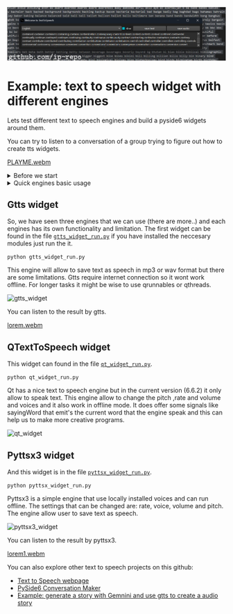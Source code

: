 
<img src="output.jpg" >





# Example: text to speech widget with different engines
Lets test different text to speech engines and build a pyside6 widgets around them.

You can try to listen to a conversation of a group trying to figure out how to create tts widgets.

[PLAYME.webm](https://github.com/ip-repo/guides/assets/123945379/ee6bfedc-ce0e-4b41-aef6-74e49bb5aedd)


<details><summary>Before we start</summary>
If you want to use this example files follow the instructions:
	
```
#python 3.12
git clone https://github.com/ip-repo/guides.git
cd example-tts-pyside6
python -m venv ttsv
ttsv\Scripts\activate
pip install PySide6 #6.6.2
pip install gtts #2.5.1
pip install pyttsx3 #2.90
# now you can run the scripts of the example:
python gtts_widget_run.py
```

</details>

<details><summary>Quick engines basic usage</summary>

 <details>                <summary>gtts</summary>
	
gtts can be used as a cli.
```
#convert txt file to audio
gtts-cli "Hello world" --output hello-world.mp3
#convert txt file to slower audio
gtts-cli "Slow speech" --slow --output hello-world.mp3
gtts-cli -f text.txt --output text-as-speech.mp3
#convert txt file to audio with other supported language
gtts-cli -f text.txt -l fr --output french-speech.mp3 
#convert to other supported language
gtts-cli "Bonjour mounde" -l fr --output french.mp3
#list supported languages
gtts-cli --all
#help
gtts-cli --help
```
String to speech.
```python
from gtts import gTTS
mytext = "Bonjour monde"
language = "fr"
myobj = gTTS(text=mytext, lang=language, slow=False)
myobj.save("french.mp3")

```
Text file to speech mp3
```python
from gtts import gTTS
with open("textfile.txt", "r") as f:
    mytext = f.read()
language = "vi"
myobj = gTTS(text=mytext, lang=language, slow=False)
myobj.save("vietnamese.mp3")

```

</details>
<details>
	<summary>Pyttsx3</summary>

Using pyttsx3 from command line.

```python
import pyttsx3
import sys
def main():
	#pyttsx3 tts engine
	engine = pyttsx3.init()
	#get engine properties
	rate = int(sys.argv[1]) #rate:  0 - 200
	volume = float(sys.argv[2]) / 10.0 #volume 0.0 - 10.0
	voice  = int(sys.argv[3]) #depend on installed voices usally 0 or 1
	engine.setProperty("rate",rate)
	engine.setProperty("volume", volume)
	engine.setProperty("voice",engine.getProperty("voices")[voice].id)
	text = " ".join(sys.argv[4:])
	#speak
	engine.say(text)
	engine.runAndWait()
if __name__ == "__main__":
	main()
```
Now we can use it from command line.
```console
python pytts_cli.py 150 10.0 1 hello world

```
</details>
<details>
	<summary>QTextToSpeech</summary>
	
A quick Qt tts widget.

```python
from PySide6.QtTextToSpeech import QTextToSpeech
from PySide6.QtWidgets import QApplication, QPushButton, QTextEdit, QVBoxLayout, QWidget,QStyleFactory

def speak_text():
	""" called when speak button clicked """
	speech.say(text_edit.toPlainText())

def handle_speech_state(state: QTextToSpeech.State):
	""" called when engine state changes """
	if state == QTextToSpeech.State.Ready:
		speak_btn.setEnabled(True)
	else:
		speak_btn.setEnabled(False)

if __name__ == '__main__':
	#application instance
	app = QApplication([])
	app.setStyle(QStyleFactory.keys()[2])
	#tts engine
	speech = QTextToSpeech()
	#widget
	widget = QWidget()
	#text area
	text_edit = QTextEdit()
	#speak btn
	speak_btn = QPushButton("speak")
	layout = QVBoxLayout()
	layout.addWidget(text_edit)
	layout.addWidget(speak_btn)
	widget.setLayout(layout)
	#signals to handlers
	speech.stateChanged.connect(handle_speech_state)
	speak_btn.clicked.connect( speak_text)
	
	widget.show()
	app.exec()


```
</details>
</details>

## Gtts widget
So, we have seen three engines that we can use (there are more..) and each engines has its own functionality and limitation.
The first widget can be found in the file <a href="https://github.com/ip-repo/guides/blob/main/example-tts-pyside6/gtts_widget_run.py">`gtts_widget_run.py`</a> if you have installed the neccesary modules just run the it.
```console
python gtts_widget_run.py
```
This engine will allow to save text as speech in mp3 or wav format but there are some limitations.
Gtts require internet connection so it wont work offline.
For longer tasks it might be wise to use qrunnables or qthreads.

<img width="451" alt="gtts_widget" src="https://github.com/ip-repo/guides/assets/123945379/0f74706e-d949-4357-aa7a-0237c2f1f31a">

You can listen to the result by gtts.

[lorem.webm](https://github.com/ip-repo/guides/assets/123945379/4c29b97e-ed6f-4e29-a005-59f13b98ff1d)

## QTextToSpeech widget
This widget can found in the file <a href="https://github.com/ip-repo/guides/blob/main/example-tts-pyside6/qt_widget_run.py">`qt_widget_run.py`</a>.
```console
python qt_widget_run.py
```
Qt has a nice text to speech engine but in the current version (6.6.2) it only allow to speak text.
This engine allow to change the pitch ,rate and volume and voices and it also work in offline mode.
It does offer some signals like sayingWord that emit's the current word that the engine speak and this can help us to make more creative programs.

<img width="416" alt="qt_widget" src="https://github.com/ip-repo/guides/assets/123945379/cac24ab2-2e77-48dc-a2e4-4102fd5d45fd">

## Pyttsx3 widget
And this widget is in the file <a href="https://github.com/ip-repo/guides/blob/main/example-tts-pyside6/pyttsx_widget_run.py">`pyttsx_widget_run.py`</a>.
```console
python pyttsx_widget_run.py
```
Pyttsx3 is a simple engine that use locally installed voices and can run offline.
The settings that can be changed are: rate, voice, volume and pitch.
The engine allow user to save text as speech. 

<img width="492" alt="pyttsx3_widget" src="https://github.com/ip-repo/guides/assets/123945379/88937d1d-aafc-47dc-a536-80b60fa86e1a">

You can listen to the result by pyttsx3.

[lorem1.webm](https://github.com/ip-repo/guides/assets/123945379/540565e2-3a17-47f1-b59c-d4b9ed1319ac)

  
You can also explore other text to speech projects on this github:
- <a href="https://github.com/ip-repo/text-to-speech-webpage/blob/main/README.md">Text to Speech webpage</a>
- <a href="https://github.com/ip-repo/conversation-maker/blob/main/README.md">PySide6 Conversation Maker</a>
- <a href="https://github.com/ip-repo/guides/blob/main/gemini-story-to-audio-with-gtts/story-to-audio.md"> Example: generate a story with Gemnini and use gtts to create a audio story </a>
